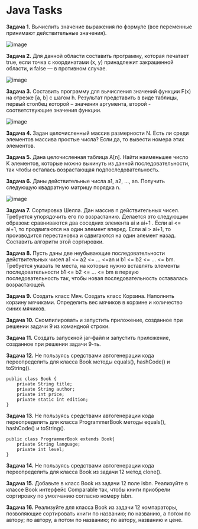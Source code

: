 # Java Tasks
__Задача 1.__
Вычислить значение выражения по формуле (все переменные принимают действительные
значения). 

![image](https://user-images.githubusercontent.com/79663572/212545933-19843a29-50d5-4f7a-a3b4-4d922e655239.png)


__Задача 2.__
Для данной области составить программу, которая печатает true, если точка с координатами (х,
у) принадлежит закрашенной области, и false — в противном случае.


![image](https://user-images.githubusercontent.com/79663572/212546012-55aea839-9825-40b8-be04-9996ed87a97f.png)


__Задача 3.__
Составить программу для вычисления значений функции F(x) на отрезке [а, b] с шагом h. Результат
представить в виде таблицы, первый столбец которой – значения аргумента, второй -
соответствующие значения функции.

![image](https://user-images.githubusercontent.com/79663572/212546141-c53108f9-d808-4330-8744-5c4902f312f6.png)


__Задача 4.__
Задан целочисленный массив размерности N. Есть ли среди элементов массива простые числа?
Если да, то вывести номера этих элементов.


__Задача 5.__
Дана целочисленная таблица А[n]. Найти наименьшее число K элементов, которые можно
выкинуть из данной последовательности, так чтобы осталась возрастающая
подпоследовательность.


__Задача 6.__
Даны действительные числа a1, a2, …, an. Получить следующую квадратную матрицу порядка n.

![image](https://user-images.githubusercontent.com/79663572/212546277-e15a3edb-2386-4df3-81a2-efb6c2ca5a39.png)


__Задача 7.__
Сортировка Шелла. Дан массив n действительных чисел. Требуется упорядочить его по
возрастанию. Делается это следующим образом: сравниваются два соседних элемента ai и ai+1 .
Если ai <= ai+1, то продвигаются на один элемент вперед. Если ai > ai+1, то производится
перестановка и сдвигаются на один элемент назад. Составить алгоритм этой сортировки.


__Задача 8.__
Пусть даны две неубывающие последовательности действительных чисел a1 <= a2 <= … <=an и b1
<= b2 <= … <= bm. Требуется указать те места, на которые нужно вставлять элементы
последовательности b1 <= b2 <= … <= bm в первую последовательность так, чтобы новая
последовательность оставалась возрастающей.


__Задача 9.__
Создать класс Мяч. Создать класс Корзина. Наполнить корзину мячиками. Определить вес
мячиков в корзине и количество синих мячиков.


__Задача 10.__
Скомпилировать и запустить приложение, созданное при решении задачи 9 из командной строки.


__Задача 11.__
Создать запускной jar-файл и запустить приложение, созданное при решении задачи 9-ть.


__Задача 12.__
Не пользуясь средствами автогенерации кода переопределить для класса Book методы equals(),
hashCode() и toString().

```
public class Book {
    private String title;
    private String author;
    private int price;
    private static int edition;
}
```

__Задача 13.__
Не пользуясь средствами автогенерации кода переопределить для класса ProgrammerBook
методы equals(), hashCode() и toString().

```
public class ProgrammerBook extends Book{
    private String language;
    private int level;
}
```

__Задача 14.__
Не пользуясь средствами автогенерации кода переопределить для класса Book из задачи 12 метод
clone().


__Задача 15.__
Добавьте в класс Book из задачи 12 поле isbn. Реализуйте в классе Book интерфейс Comparable
так, чтобы книги приобрели сортировку по умолчанию согласно номеру isbn.


__Задача 16.__
Реализуйте для класса Book из задачи 12 компараторы, позволяющие сортировать книги по
названию; по названию, а потом по автору; по автору, а потом по названию; по автору, названию
и цене.








